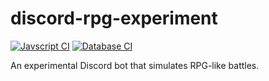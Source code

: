 # discord-rpg-experiment

[![Javscript CI](https://github.com/TerrenceJChan/discord-rpg-game/actions/workflows/javascript.yml/badge.svg)](https://github.com/TerrenceJChan/discord-rpg-game/actions/workflows/javascript.yml)
[![Database CI](https://github.com/TerrenceJChan/discord-rpg-game/actions/workflows/database.yml/badge.svg)](https://github.com/TerrenceJChan/discord-rpg-game/actions/workflows/database.yml)

An experimental Discord bot that simulates RPG-like battles.
